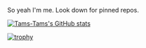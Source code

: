 So yeah I'm me.
Look down for pinned repos.

[![Tams-Tams's GitHub stats](https://github-readme-stats.vercel.app/api?username=SE-Nitro&show_icons=true)](https://github.com/anuraghazra/github-readme-stats)

[![trophy](https://github-profile-trophy.vercel.app/?username=se-nitro)](https://github.com/ryo-ma/github-profile-trophy)
